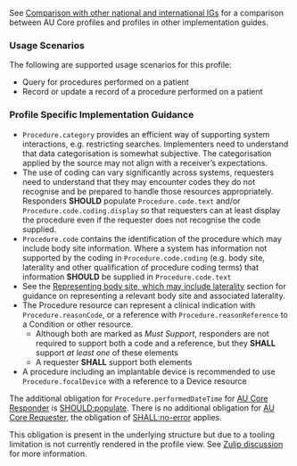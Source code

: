 See [Comparison with other national and international IGs](comparison.html) for a comparison between AU Core profiles and profiles in other implementation guides.

### Usage Scenarios

The following are supported usage scenarios for this profile:

- Query for procedures performed on a patient
- Record or update a record of a procedure performed on a patient

### Profile Specific Implementation Guidance
- `Procedure.category` provides an efficient way of supporting system interactions, e.g. restricting searches. Implementers need to understand that data categorisation is somewhat subjective. The categorisation applied by the source may not align with a receiver’s expectations.
- The use of coding can vary significantly across systems, requesters need to understand that they may encounter codes they do not recognise and be prepared to handle those resources appropriately. Responders **SHOULD** populate `Procedure.code.text` and/or `Procedure.code.coding.display` so that requesters can at least display the procedure even if the requester does not recognise the code supplied.
- `Procedure.code` contains the identification of the procedure which may include body site information. Where a system has information not supported by the coding in `Procedure.code.coding` (e.g. body site, laterality and other qualification of procedure coding terms) that information **SHOULD** be supplied in `Procedure.code.text`
- See the [Representing body site, which may include laterality](https://build.fhir.org/ig/hl7au/au-fhir-core/general-guidance.html#representing-body-site-which-may-include-laterality) section for guidance on representing a relevant body site and associated laterality.
- The Procedure resource can represent a clinical indication with `Procedure.reasonCode`, or a reference with `Procedure.reasonReference` to a Condition or other resource.
  - Although both are marked as *Must Support*, responders are not required to support both a code and a reference, but they **SHALL** support *at least one* of these elements
  - A requester **SHALL** support both elements
- A procedure including an implantable device is recommended to use `Procedure.focalDevice` with a reference to a Device resource

<div class="stu-note" markdown="1">

The additional obligation for `Procedure.performedDateTime` for [AU Core Responder](ActorDefinition-au-core-actor-responder.html) is [SHOULD:populate](https://hl7.org/fhir/extensions/CodeSystem-obligation.html#obligation-SHOULD.58populate). There is no additional obligation for [AU Core Requester](ActorDefinition-au-core-actor-requester.html), the obligation of [SHALL:no-error](https://hl7.org/fhir/extensions/CodeSystem-obligation.html#obligation-SHALL.58no-error) applies.

This obligation is present in the underlying structure but due to a tooling limitation is not currently rendered in the profile view. See [Zulip discussion](https://chat.fhir.org/#narrow/stream/179252-IG-creation/topic/Obligation.20on.20ElementDefinition.2Etype) for more information.

</div><!-- stu-note -->